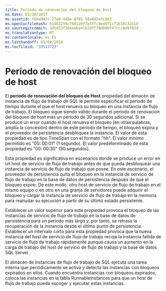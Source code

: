 ```yaml
---
title: Período de renovación del bloqueo de host
ms.date: 03/30/2017
ms.assetid: f8ba94fc-27e0-4d8e-8f85-50a6d2a3cd43
ms.openlocfilehash: 91d83259c766120f7e3ffc9e49f1cf1b18c32a18
ms.sourcegitcommit: 3d5d33f384eeba41b2dff79d096f47ccc8d8f03d
ms.translationtype: MT
ms.contentlocale: es-ES
ms.lasthandoff: 05/04/2018
ms.locfileid: "33513723"
---
```

# <a name="host-lock-renewal-period"></a>Período de renovación del bloqueo de host
El **período de renovación del bloqueo de Host** propiedad del almacén de instancia de flujo de trabajo de SQL le permite especificar el período de tiempo durante el que el host renueva su bloqueo en una instancia de flujo de trabajo. El bloqueo sigue siendo válido durante el período de renovación del bloqueo de host más un período de 30 segundos adicional. Si se produce un error cuando el host renueva el bloqueo (en otras palabras, amplía la concesión) dentro de este período de tiempo, el bloqueo expira y el proveedor de persistencia desbloquea la instancia. El valor de esta propiedad es de tipo TimeSpan con el formato "hh". El valor mínimo permitido es "00: 00:01" (1 segundo). El valor predeterminado de esta propiedad es "00: 00:30" (30 segundos).  
  
 Esta propiedad es significativa en escenarios donde se produce un error en un host de servicio de flujo de trabajo antes de que pueda desbloquear una instancia de servicio de flujo de trabajo que posee. En este escenario, el proveedor de persistencia quita el bloqueo en la instancia de servicio de flujo de trabajo en la base de datos de persistencia después de que el bloqueo expire. De este modo, otro host de servicio de flujo de trabajo en el mismo equipo o en otro en una granja de servidores puede adquirir el bloqueo y cargar la instancia de servicio de flujo de trabajo en la memoria para reanudar su ejecución a partir de su último estado persistente.  
  
 Establecer un valor superior para este propiedad provoca el bloqueo de las instancias de servicio de flujo de trabajo en la base de datos de persistencia para un período más largo y, por tanto, se retrasa la recuperación de la instancia desde el último punto de persistencia. Establecer un intervalo corto para esta propiedad provoca que la nueva instancia del host de servicio de flujo de trabajo recoja la instancia fallida de servicio de flujo de trabajo rápidamente aunque causa un aumento en la carga de trabajo del host de servicio de flujo de trabajo y la base de datos SQL Server.  
  
 El almacén de instancias de flujo de trabajo de SQL ejecuta una tarea interna que periódicamente se activa y detecta las instancias con bloqueos expirados en ellos. Cuando encuentra instancias con bloqueos expirados, coloca las instancias en la tabla RunnableInstances para que un host de flujo de trabajo pueda escoger y ejecutar estas instancias.
